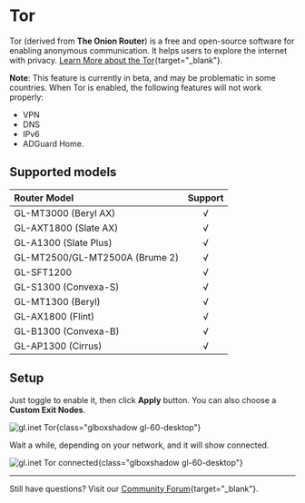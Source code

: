 # Tor

Tor (derived from **The Onion Router**) is a free and open-source software for enabling anonymous communication. It helps users to explore the internet with privacy. [Learn More about the Tor](https://www.torproject.org/){target="_blank"}.

**Note**: This feature is currently in beta, and may be problematic in some countries. When Tor is enabled, the following features will not work properly: 

  - VPN
  - DNS
  - IPv6
  - ADGuard Home.

## Supported models

| Router Model | Support |
| :----------- | :-------: |
| GL-MT3000 (Beryl AX) | √ |
| GL-AXT1800 (Slate AX) | √ |
| GL-A1300 (Slate Plus) | √ |
| GL-MT2500/GL-MT2500A (Brume 2) | √ |
| GL-SFT1200 | √ |
| GL-S1300 (Convexa-S) | √ |
| GL-MT1300 (Beryl) | √ |
| GL-AX1800 (Flint) | √ |
| GL-B1300 (Convexa-B) | √ |
| GL-AP1300 (Cirrus) | √ |

## Setup

Just toggle to enable it, then click **Apply** button. You can also choose a **Custom Exit Nodes**.

![gl.inet Tor](https://static.gl-inet.com/docs/en/4/tutorials/tor/tor.png){class="glboxshadow gl-60-desktop"}

Wait a while, depending on your network, and it will show connected.

![gl.inet Tor connected](https://static.gl-inet.com/docs/en/4/tutorials/tor/tor_connected.png){class="glboxshadow gl-60-desktop"}

---

Still have questions? Visit our [Community Forum](https://forum.gl-inet.com){target="_blank"}.
